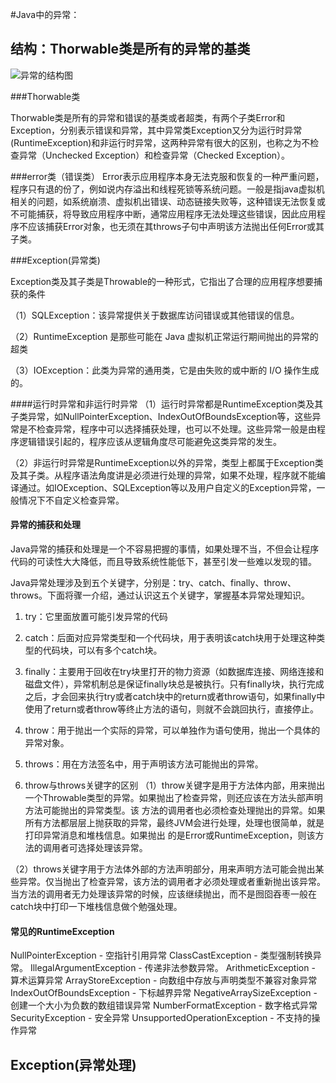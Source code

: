 #Java中的异常：

## 结构：Thorwable类是所有的异常的基类
	
![异常的结构图](https://i.imgur.com/92j6Uab.jpg)

###Thorwable类

Thorwable类是所有的异常和错误的基类或者超类，有两个子类Error和Exception，分别表示错误和异常，其中异常类Exception又分为运行时异常(RuntimeException)和非运行时异常，这两种异常有很大的区别，也称之为不检查异常（Unchecked Exception）和检查异常（Checked Exception）。

###error类（错误类）
Error表示应用程序本身无法克服和恢复的一种严重问题，程序只有退的份了，例如说内存溢出和线程死锁等系统问题。一般是指java虚拟机相关的问题，如系统崩溃、虚拟机出错误、动态链接失败等，这种错误无法恢复或不可能捕获，将导致应用程序中断，通常应用程序无法处理这些错误，因此应用程序不应该捕获Error对象，也无须在其throws子句中声明该方法抛出任何Error或其子类。

###Exception(异常类)

Exception类及其子类是Throwable的一种形式，它指出了合理的应用程序想要捕获的条件

（1）SQLException：该异常提供关于数据库访问错误或其他错误的信息。

（2）RuntimeException 是那些可能在 Java 虚拟机正常运行期间抛出的异常的超类

（3）IOException：此类为异常的通用类，它是由失败的或中断的 I/O 操作生成的。

####运行时异常和非运行时异常
（1）运行时异常都是RuntimeException类及其子类异常，如NullPointerException、IndexOutOfBoundsException等，这些异常是不检查异常，程序中可以选择捕获处理，也可以不处理。这些异常一般是由程序逻辑错误引起的，程序应该从逻辑角度尽可能避免这类异常的发生。

（2）非运行时异常是RuntimeException以外的异常，类型上都属于Exception类及其子类。从程序语法角度讲是必须进行处理的异常，如果不处理，程序就不能编译通过。如IOException、SQLException等以及用户自定义的Exception异常，一般情况下不自定义检查异常。

#### 异常的捕获和处理
Java异常的捕获和处理是一个不容易把握的事情，如果处理不当，不但会让程序代码的可读性大大降低，而且导致系统性能低下，甚至引发一些难以发现的错。

Java异常处理涉及到五个关键字，分别是：try、catch、finally、throw、throws。下面将骤一介绍，通过认识这五个关键字，掌握基本异常处理知识。

1. try：它里面放置可能引发异常的代码
2. catch：后面对应异常类型和一个代码块，用于表明该catch块用于处理这种类型的代码块，可以有多个catch块。 
3. finally：主要用于回收在try块里打开的物力资源（如数据库连接、网络连接和磁盘文件），异常机制总是保证finally块总是被执行。只有finally块，执行完成之后，才会回来执行try或者catch块中的return或者throw语句，如果finally中使用了return或者throw等终止方法的语句，则就不会跳回执行，直接停止。
4. throw：用于抛出一个实际的异常，可以单独作为语句使用，抛出一个具体的异常对象。
5. throws：用在方法签名中，用于声明该方法可能抛出的异常。


6. throw与throws关键字的区别
（1）throw关键字是用于方法体内部，用来抛出一个Throwable类型的异常。如果抛出了检查异常，则还应该在方法头部声明方法可能抛出的异常类型。该 方法的调用者也必须检查处理抛出的异常。如果所有方法都层层上抛获取的异常，最终JVM会进行处理，处理也很简单，就是打印异常消息和堆栈信息。如果抛出 的是Error或RuntimeException，则该方法的调用者可选择处理该异常。

（2）throws关键字用于方法体外部的方法声明部分，用来声明方法可能会抛出某些异常。仅当抛出了检查异常，该方法的调用者才必须处理或者重新抛出该异常。当方法的调用者无力处理该异常的时候，应该继续抛出，而不是囫囵吞枣一般在catch块中打印一下堆栈信息做个勉强处理。

 
#### 常见的RuntimeException
NullPointerException - 空指针引用异常
ClassCastException  - 类型强制转换异常。
IllegalArgumentException  - 传递非法参数异常。
ArithmeticException  - 算术运算异常
ArrayStoreException  - 向数组中存放与声明类型不兼容对象异常
IndexOutOfBoundsException - 下标越界异常
NegativeArraySizeException - 创建一个大小为负数的数组错误异常
NumberFormatException - 数字格式异常
SecurityException - 安全异常
UnsupportedOperationException - 不支持的操作异常




## Exception(异常处理)

